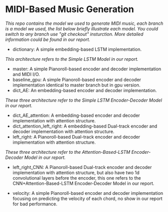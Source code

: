 # MIDI-Based Music Generation
*This repo contains the model we used to generate MIDI music, each branch is a model we used, the list below briefly illustrate each model. You could switch to any branch use "git checkout" insturction. More detailed information could be found in our report.*

* dictionary: A simple embedding-based LSTM implementation.

*This architecture refers to the Simple LSTM Model in our report.*

* master: A simple Pianoroll-based encoder and decoder implementation and MIDI I/O.
* baseline_gpu: A simple Pianoroll-based encoder and decoder implementation identical to master branch but in gpu version.
* dict_AE: An embedding-based encoder and decoder implementation.

*These three architecture refer to the Simple LSTM Encoder-Decoder Model in our report.*

* dict_AE_attention: A embedding-based encoder and decoder implementation with attention structure.
* dict_attention_left_right: A embedding-based Dual-track encoder and decoder implementation with attention structure.
* left_right: A Pianoroll-based Dual-track encoder and decoder implementation with attention structure.

*These three architecture refer to the Attention-Based-LSTM Encoder-Decoder Model in our report.*

* left_right_CNN: A Pianoroll-based Dual-track encoder and decoder implementation with attention structure, but also have two 1d convolutional layers before the encoder, this one refers to the CNN+Attention-Based-LSTM Encoder-Decoder Model in our report.

* velocity: A simple Pianoroll-based encoder and decoder implementation focusing on predicting the velocity of each chord, no show in our report for bad performance.
